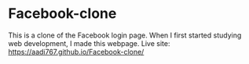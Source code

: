 # Facebook-clone
This is a clone of the Facebook login page. When I first started studying web development, I made this webpage.
Live site: https://aadi767.github.io/Facebook-clone/
